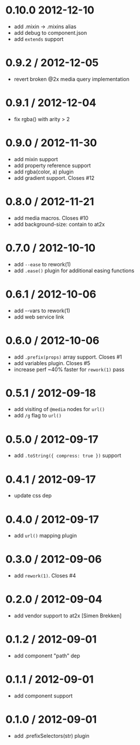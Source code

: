 
0.10.0 2012-12-10 
==================

  * add .mixin -> .mixins alias
  * add debug to component.json
  * add `extends` support

0.9.2 / 2012-12-05 
==================

  * revert broken @2x media query implementation

0.9.1 / 2012-12-04 
==================

  * fix rgba() with arity > 2

0.9.0 / 2012-11-30 
==================

  * add mixin support
  * add property reference support
  * add rgba(color, a) plugin
  * add gradient support. Closes #12

0.8.0 / 2012-11-21 
==================

  * add media macros. Closes #10
  * add background-size: contain to at2x

0.7.0 / 2012-10-10 
==================

  * add `--ease` to rework(1)
  * add `.ease()` plugin for additional easing functions

0.6.1 / 2012-10-06 
==================

  * add --vars to rework(1)
  * add web service link

0.6.0 / 2012-10-06 
==================

  * add `.prefix(props)` array support. Closes #1
  * add variables plugin. Closes #5
  * increase perf ~40% faster for `rework(1)` pass

0.5.1 / 2012-09-18 
==================

  * add visiting of `@media` nodes for `url()`
  * add `/g` flag to `url()`

0.5.0 / 2012-09-17 
==================

  * add `.toString({ compress: true })` support

0.4.1 / 2012-09-17 
==================

  * update css dep

0.4.0 / 2012-09-17 
==================

  * add `url()` mapping plugin

0.3.0 / 2012-09-06 
==================

  * add `rework(1)`. Closes #4

0.2.0 / 2012-09-04 
==================

  * add vendor support to at2x [Simen Brekken]

0.1.2 / 2012-09-01 
==================

  * add component "path" dep

0.1.1 / 2012-09-01 
==================

  * add component support

0.1.0 / 2012-09-01 
==================

  * add .prefixSelectors(str) plugin
